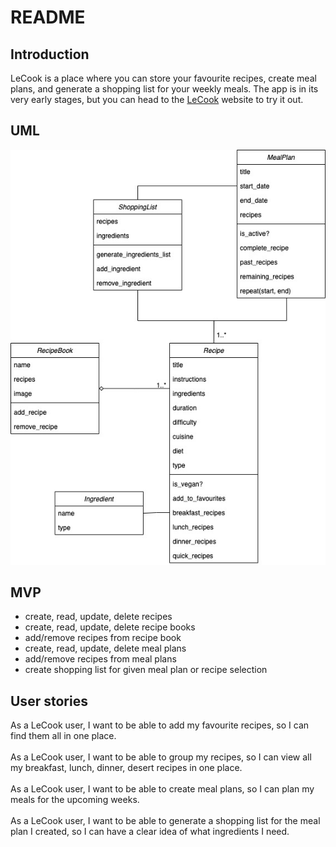 # README

## Introduction
LeCook is a place where you can store your favourite recipes, create meal plans, and generate a shopping list for your weekly meals. The app is in its very early stages, but you can head to the <a href="">LeCook</a> website to try it out.

## UML
![UML Diagram - First Draft](https://github.com/metamoni/lecook/blob/main/UML%20Diagram.jpg)
## MVP
- create, read, update, delete recipes
- create, read, update, delete recipe books
- add/remove recipes from recipe book
- create, read, update, delete meal plans
- add/remove recipes from meal plans
- create shopping list for given meal plan or recipe selection

## User stories
As a LeCook user, I want to be able to add my favourite recipes, so I can find them all in one place.<br/><br/>
As a LeCook user, I want to be able to group my recipes, so I can view all my breakfast, lunch, dinner, desert recipes in one place.<br/><br/>
As a LeCook user, I want to be able to create meal plans, so I can plan my meals for the upcoming weeks.<br/><br/>
As a LeCook user, I want to be able to generate a shopping list for the meal plan I created, so I can have a clear idea of what ingredients I need.
